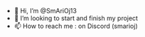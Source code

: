 - 👋 Hi, I’m @SmAriOj13
- 💞️ I’m looking to start and finish my project
- 📫 How to reach me : on Discord (smarioj)

<!---
SmAriOj13/SmAriOj13 is a ✨ special ✨ repository because its `README.md` (this file) appears on your GitHub profile.
You can click the Preview link to take a look at your changes.
--->
